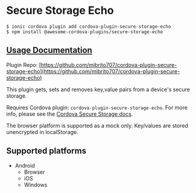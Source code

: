 # Secure Storage Echo

```
$ ionic cordova plugin add cordova-plugin-secure-storage-echo
$ npm install @awesome-cordova-plugins/secure-storage-echo
```

## [Usage Documentation](https://danielsogl.gitbook.io/awesome-cordova-plugins/plugins/secure-storage-echo/)

Plugin Repo: [https://github.com/mibrito707/cordova-plugin-secure-storage-echo](https://github.com/mibrito707/cordova-plugin-secure-storage-echo)

This plugin gets, sets and removes key,value pairs from a device's secure storage.

Requires Cordova plugin: `cordova-plugin-secure-storage-echo`. For more info, please see the [Cordova Secure Storage docs](https://github.com/mibrito707/cordova-plugin-secure-storage-echo).

The browser platform is supported as a mock only. Key/values are stored unencrypted in localStorage.

## Supported platforms

- Android
  - Browser
  - iOS
  - Windows
  


